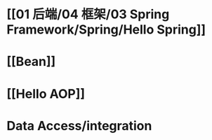 
# [[01 后端/04 框架/03 Spring Framework/Spring/Hello Spring]]

# [[Bean]]

# [[Hello AOP]]

# Data Access/integration






